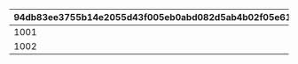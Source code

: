 |94db83ee3755b14e2055d43f005eb0abd082d5ab4b02f05e610547ee1b2648a2|69776ce71b4217f66621875a988d2be25874f26e2a1732c4932bf45486cb3130|ff3f0f91e773a154c0bd36280b96d436a131d250f7245ee03277e7973fdeb6e7|ef7b2d2ba59ff50b3cdc828680b1a09bb67bd0d6ec082e9c456ab651f262de16|f0f75583ee1fc21c2e88f9af89b7e0c6b3408029d5757c0dcd5629f563d3722a|de62a8a9d3d70ec02c533da10e972c15f15f9b53b10135524a9ac9ce0390e5c7|a0eede0529d72aab45a9f1959ab6cb91189b9c67b5b745db80b668237fcd476e|
| --- | --- | --- | --- | --- | --- | --- |
|1001|2025/07/05 12:00:00|2025/07/08 23:59:59|2025/07/09 23:59:59|2025/07/13 11:59:59|2025/07/10 00:00:00|2025/07/10 15:00:00|
|1002|2025/07/16 12:00:00|2025/07/19 23:59:59|2025/07/20 23:59:59|2025/07/24 11:59:59|2025/07/21 00:00:00|2025/07/21 15:00:00|